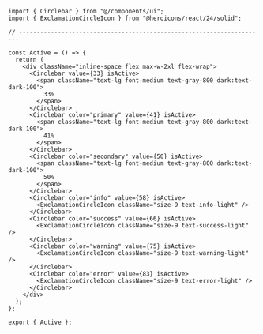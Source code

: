 ﻿```tsx
import { Circlebar } from "@/components/ui";
import { ExclamationCircleIcon } from "@heroicons/react/24/solid";

// ----------------------------------------------------------------------

const Active = () => {
  return (
    <div className="inline-space flex max-w-2xl flex-wrap">
      <Circlebar value={33} isActive>
        <span className="text-lg font-medium text-gray-800 dark:text-dark-100">
          33%
        </span>
      </Circlebar>
      <Circlebar color="primary" value={41} isActive>
        <span className="text-lg font-medium text-gray-800 dark:text-dark-100">
          41%
        </span>
      </Circlebar>
      <Circlebar color="secondary" value={50} isActive>
        <span className="text-lg font-medium text-gray-800 dark:text-dark-100">
          50%
        </span>
      </Circlebar>
      <Circlebar color="info" value={58} isActive>
        <ExclamationCircleIcon className="size-9 text-info-light" />
      </Circlebar>
      <Circlebar color="success" value={66} isActive>
        <ExclamationCircleIcon className="size-9 text-success-light" />
      </Circlebar>
      <Circlebar color="warning" value={75} isActive>
        <ExclamationCircleIcon className="size-9 text-warning-light" />
      </Circlebar>
      <Circlebar color="error" value={83} isActive>
        <ExclamationCircleIcon className="size-9 text-error-light" />
      </Circlebar>
    </div>
  );
};

export { Active };

```
